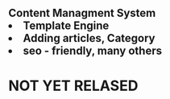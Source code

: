 <h2>Content Managment System </b2> 
<li> Template Engine</li> 
<li>Adding articles, Category </li> 
<li> seo - friendly, many others </li>

<h1>NOT YET RELASED</h1>
